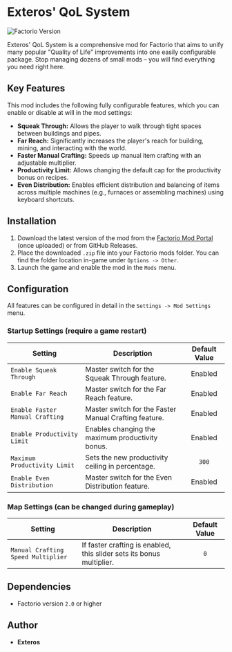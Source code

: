 # Exteros' QoL System

![Factorio Version](https://img.shields.io/badge/Factorio-2.0-blue.svg)

Exteros' QoL System is a comprehensive mod for Factorio that aims to unify many popular "Quality of Life" improvements into one easily configurable package. Stop managing dozens of small mods – you will find everything you need right here.

## Key Features

This mod includes the following fully configurable features, which you can enable or disable at will in the mod settings:

* **Squeak Through:** Allows the player to walk through tight spaces between buildings and pipes.
* **Far Reach:** Significantly increases the player's reach for building, mining, and interacting with the world.
* **Faster Manual Crafting:** Speeds up manual item crafting with an adjustable multiplier.
* **Productivity Limit:** Allows changing the default cap for the productivity bonus on recipes.
* **Even Distribution:** Enables efficient distribution and balancing of items across multiple machines (e.g., furnaces or assembling machines) using keyboard shortcuts.

## Installation

1.  Download the latest version of the mod from the [Factorio Mod Portal](https://mods.factorio.com/mod/Exteros-QoL-System) (once uploaded) or from GitHub Releases.
2.  Place the downloaded `.zip` file into your Factorio mods folder. You can find the folder location in-game under `Options -> Other`.
3.  Launch the game and enable the mod in the `Mods` menu.

## Configuration

All features can be configured in detail in the `Settings -> Mod Settings` menu.

### Startup Settings (require a game restart)

| Setting                       | Description                                               | Default Value |
| ----------------------------- | --------------------------------------------------------- | :-----------: |
| `Enable Squeak Through`       | Master switch for the Squeak Through feature.             | Enabled       |
| `Enable Far Reach`            | Master switch for the Far Reach feature.                  | Enabled       |
| `Enable Faster Manual Crafting`| Master switch for the Faster Manual Crafting feature.     | Enabled       |
| `Enable Productivity Limit`   | Enables changing the maximum productivity bonus.          | Enabled       |
| `Maximum Productivity Limit`  | Sets the new productivity ceiling in percentage.          | `300`         |
| `Enable Even Distribution`    | Master switch for the Even Distribution feature.          | Enabled       |

### Map Settings (can be changed during gameplay)

| Setting                          | Description                                                                    | Default Value |
| -------------------------------- | ------------------------------------------------------------------------------ | :-----------: |
| `Manual Crafting Speed Multiplier`| If faster crafting is enabled, this slider sets its bonus multiplier.          | `0`           |

## Dependencies

* Factorio version `2.0` or higher

## Author

* **Exteros**